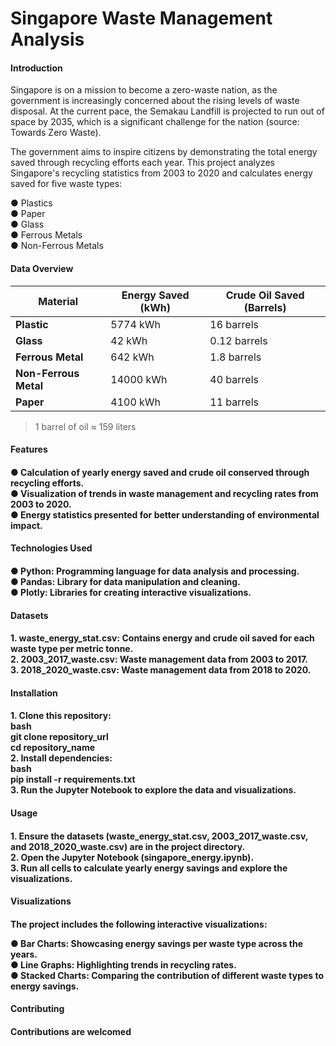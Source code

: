 <h1>Singapore Waste Management Analysis</h1>

<h4>Introduction</h4>
Singapore is on a mission to become a zero-waste nation, as the government is increasingly concerned about the rising levels of waste disposal. At the current pace, the Semakau Landfill is projected to run out of space by 2035, which is a significant challenge for the nation (source: Towards Zero Waste).

The government aims to inspire citizens by demonstrating the total energy saved through recycling efforts each year. This project analyzes Singapore's recycling statistics from 2003 to 2020 and calculates energy saved for five waste types:

● Plastics<br>
● Paper<br>
● Glass<br>
● Ferrous Metals<br>
● Non-Ferrous Metals<br>

<h4>Data Overview</h4>

| Material          | Energy Saved (kWh) | Crude Oil Saved (Barrels) |
|--------------------|--------------------|---------------------------|
| **Plastic**        | 5774 kWh          | 16 barrels                |
| **Glass**          | 42 kWh            | 0.12 barrels              |
| **Ferrous Metal**  | 642 kWh           | 1.8 barrels               |
| **Non-Ferrous Metal** | 14000 kWh      | 40 barrels                |
| **Paper**          | 4100 kWh          | 11 barrels                |

> 1 barrel of oil ≈ 159 liters

<h4>Features<h4>
● Calculation of yearly energy saved and crude oil conserved through recycling efforts.<br>
● Visualization of trends in waste management and recycling rates from 2003 to 2020.<br>
● Energy statistics presented for better understanding of environmental impact.<br>

<h4>Technologies Used<h4>
● Python: Programming language for data analysis and processing.<br>
● Pandas: Library for data manipulation and cleaning.<br>
● Plotly: Libraries for creating interactive visualizations.<br>

<h4>Datasets<h4>
1. waste_energy_stat.csv: Contains energy and crude oil saved for each waste type per metric tonne.<br>
2. 2003_2017_waste.csv: Waste management data from 2003 to 2017.<br>
3. 2018_2020_waste.csv: Waste management data from 2018 to 2020.<br>

<h4>Installation<h4>
1. Clone this repository:<br>
     bash<br>
     git clone repository_url<br>
     cd repository_name<br>
2. Install dependencies:<br>
     bash<br>
     pip install -r requirements.txt<br>
3. Run the Jupyter Notebook to explore the data and visualizations.<br>

<h4>Usage<h4>
1. Ensure the datasets (waste_energy_stat.csv, 2003_2017_waste.csv, and 2018_2020_waste.csv) are in the project directory.<br>
2. Open the Jupyter Notebook (singapore_energy.ipynb).<br>
3. Run all cells to calculate yearly energy savings and explore the visualizations.<br>

<h4>Visualizations<h4>
The project includes the following interactive visualizations:<br>

● Bar Charts: Showcasing energy savings per waste type across the years.<br>
● Line Graphs: Highlighting trends in recycling rates.<br>
● Stacked Charts: Comparing the contribution of different waste types to energy savings.<br>


<h4>Contributing<h4>
Contributions are welcomed

   


